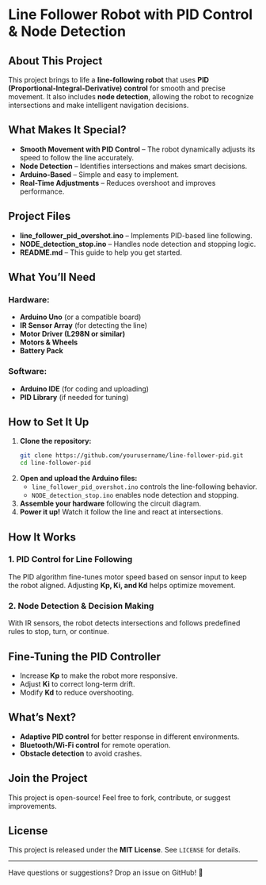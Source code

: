 # Line Follower Robot with PID Control & Node Detection

## About This Project

This project brings to life a **line-following robot** that uses **PID (Proportional-Integral-Derivative) control** for smooth and precise movement. It also includes **node detection**, allowing the robot to recognize intersections and make intelligent navigation decisions.

## What Makes It Special?

- **Smooth Movement with PID Control** – The robot dynamically adjusts its speed to follow the line accurately.
- **Node Detection** – Identifies intersections and makes smart decisions.
- **Arduino-Based** – Simple and easy to implement.
- **Real-Time Adjustments** – Reduces overshoot and improves performance.

## Project Files

- **line_follower_pid_overshot.ino** – Implements PID-based line following.
- **NODE_detection_stop.ino** – Handles node detection and stopping logic.
- **README.md** – This guide to help you get started.

## What You’ll Need

### Hardware:

- **Arduino Uno** (or a compatible board)
- **IR Sensor Array** (for detecting the line)
- **Motor Driver (L298N or similar)**
- **Motors & Wheels**
- **Battery Pack**

### Software:

- **Arduino IDE** (for coding and uploading)
- **PID Library** (if needed for tuning)

## How to Set It Up

1. **Clone the repository:**
   ```sh
   git clone https://github.com/yourusername/line-follower-pid.git
   cd line-follower-pid
   ```
2. **Open and upload the Arduino files:**
   - `line_follower_pid_overshot.ino` controls the line-following behavior.
   - `NODE_detection_stop.ino` enables node detection and stopping.
3. **Assemble your hardware** following the circuit diagram.
4. **Power it up!** Watch it follow the line and react at intersections.

## How It Works

### 1. **PID Control for Line Following**

The PID algorithm fine-tunes motor speed based on sensor input to keep the robot aligned. Adjusting **Kp, Ki, and Kd** helps optimize movement.

### 2. **Node Detection & Decision Making**

With IR sensors, the robot detects intersections and follows predefined rules to stop, turn, or continue.

## Fine-Tuning the PID Controller

- Increase **Kp** to make the robot more responsive.
- Adjust **Ki** to correct long-term drift.
- Modify **Kd** to reduce overshooting.

## What’s Next?

- **Adaptive PID control** for better response in different environments.
- **Bluetooth/Wi-Fi control** for remote operation.
- **Obstacle detection** to avoid crashes.

## Join the Project

This project is open-source! Feel free to fork, contribute, or suggest improvements.

## License

This project is released under the **MIT License**. See `LICENSE` for details.

---

Have questions or suggestions? Drop an issue on GitHub! 🚀
